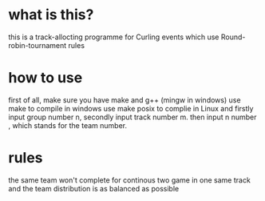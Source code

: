 what is this?
=============

this is a track-allocting programme for Curling events which use Round-robin-tournament rules

how to use
==========

first of all, make sure you have make and g++ (mingw in windows)
use make to compile in windows
use make posix to complie in Linux
and firstly input group number n, secondly input track number m.
then input n number , which stands for the team number.

rules
=====

the same team won't complete for continous two game in one same track
and the team distribution is as balanced as possible
